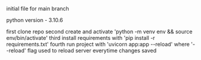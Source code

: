 initial file for main branch

python version - 3.10.6


first clone repo
second create and activate 'python -m  venv env && source env/bin/activate' 
third install requirements with 'pip install -r requirements.txt'
fourth run project with 'uvicorn app:app --reload' where '--reload' flag used to reload server everytime changes saved
